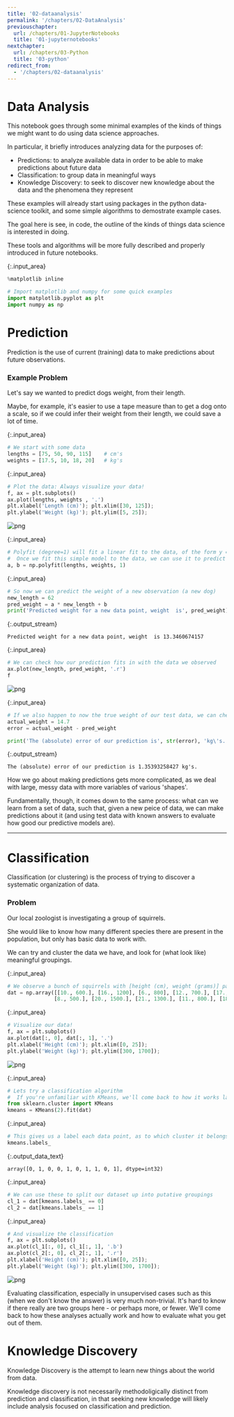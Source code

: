 ```yaml
---
title: '02-dataanalysis'
permalink: '/chapters/02-DataAnalysis'
previouschapter:
  url: /chapters/01-JupyterNotebooks
  title: '01-jupyternotebooks'
nextchapter:
  url: /chapters/03-Python
  title: '03-python'
redirect_from:
  - '/chapters/02-dataanalysis'
---
```


# Data Analysis

This notebook goes through some minimal examples of the kinds of things we might want to do using data science approaches. 

In particular, it briefly introduces analyzing data for the purposes of:
- Predictions: to analyze available data in order to be able to make predictions about future data
- Classification: to group data in meaningful ways
- Knowledge Discovery: to seek to discover new knowledge about the data and the phenomena they represent

These examples will already start using packages in the python data-science toolkit, and some simple algorithms to demostrate example cases. 

The goal here is see, in code, the outline of the kinds of things data science is interested in doing. 

These tools and algorithms will be more fully described and properly introduced in future notebooks.



{:.input_area}
```python
%matplotlib inline

# Import matplotlib and numpy for some quick examples
import matplotlib.pyplot as plt
import numpy as np
```


# Prediction

<div class="alert alert-success">
Prediction is the use of current (training) data to make predictions about future observations.
</div>

### Example Problem

Let's say we wanted to predict dogs weight, from their length. 

Maybe, for example, it's easier to use a tape measure than to get a dog onto a scale, so if we could infer their weight from their length, we could save a lot of time. 



{:.input_area}
```python
# We start with some data
lengths = [75, 50, 90, 115]    # cm's
weights = [17.5, 10, 18, 20]   # kg's
```




{:.input_area}
```python
# Plot the data: Always visualize your data!
f, ax = plt.subplots()
ax.plot(lengths, weights , '.')
plt.xlabel('Length (cm)'); plt.xlim([30, 125]);
plt.ylabel('Weight (kg)'); plt.ylim([5, 25]);
```



![png](../images/chapters/02-DataAnalysis_7_0.png)




{:.input_area}
```python
# Polyfit (degree=1) will fit a linear fit to the data, of the form y = ax + b
#  Once we fit this simple model to the data, we can use it to predict from new data points
a, b = np.polyfit(lengths, weights, 1)
```




{:.input_area}
```python
# So now we can predict the weight of a new observation (a new dog)
new_length = 62
pred_weight = a * new_length + b 
print('Predicted weight for a new data point, weight  is', pred_weight)
```


{:.output_stream}
```
Predicted weight for a new data point, weight  is 13.3460674157

```



{:.input_area}
```python
# We can check how our prediction fits in with the data we observed
ax.plot(new_length, pred_weight, '.r')
f
```





![png](../images/chapters/02-DataAnalysis_10_0.png)





{:.input_area}
```python
# If we also happen to now the true weight of our test data, we can check how good our prediction is
actual_weight = 14.7
error = actual_weight - pred_weight

print('The (absolute) error of our prediction is', str(error), 'kg\'s.')
```


{:.output_stream}
```
The (absolute) error of our prediction is 1.35393258427 kg's.

```

How we go about making predictions gets more complicated, as we deal with large, messy data with more variables of various 'shapes'. 

Fundamentally, though, it comes down to the same process: what can we learn from a set of data, such that, given a new peice of data, we can make predictions about it (and using test data with known answers to evaluate how good our predictive models are). 
<hr>

# Classification

<div class="alert alert-success">
Classification (or clustering) is the process of trying to discover a systematic organization of data. 
</div>

### Problem
Our local zoologist is investigating a group of squirrels. 

She would like to know how many different species there are present in the population, but only has basic data to work with. 

We can try and cluster the data we have, and look for (what look like) meaningful groupings. 



{:.input_area}
```python
# We observe a bunch of squirrels with [height (cm), weight (grams)] pairs
dat = np.array([[10., 600.], [16., 1200], [6., 800], [12., 700.], [17., 1400.],
               [8., 500.], [20., 1500.], [21., 1300.], [11., 800.], [18., 1100.]])
```




{:.input_area}
```python
# Visualize our data!
f, ax = plt.subplots()
ax.plot(dat[:, 0], dat[:, 1], '.')
plt.xlabel('Height (cm)'); plt.xlim([0, 25]);
plt.ylabel('Weight (kg)'); plt.ylim([300, 1700]);
```



![png](../images/chapters/02-DataAnalysis_17_0.png)




{:.input_area}
```python
# Lets try a classification algorithm
#  If you're unfamiliar with KMeans, we'll come back to how it works later
from sklearn.cluster import KMeans
kmeans = KMeans(2).fit(dat)
```




{:.input_area}
```python
# This gives us a label each data point, as to which cluster it belongs to
kmeans.labels_
```





{:.output_data_text}
```
array([0, 1, 0, 0, 1, 0, 1, 1, 0, 1], dtype=int32)
```





{:.input_area}
```python
# We can use these to split our dataset up into putative groupings
cl_1 = dat[kmeans.labels_ == 0]
cl_2 = dat[kmeans.labels_ == 1]
```




{:.input_area}
```python
# And visualize the classification
f, ax = plt.subplots()
ax.plot(cl_1[:, 0], cl_1[:, 1], '.b')
ax.plot(cl_2[:, 0], cl_2[:, 1], '.r')
plt.xlabel('Height (cm)'); plt.xlim([0, 25]);
plt.ylabel('Weight (kg)'); plt.ylim([300, 1700]);
```



![png](../images/chapters/02-DataAnalysis_21_0.png)


Evaluating classification, especially in unsupervised cases such as this (when we don't know the answer) is very much non-trivial. It's hard to know if there really are two groups here - or perhaps more, or fewer. We'll come back to how these analyses actually work and how to evaluate what you get out of them. 

# Knowledge Discovery

<div class="alert alert-success">
Knowledge Discovery is the attempt to learn new things about the world from data. 
</div>

Knowledge discovery is not necessarily methodoligically distinct from prediction and classification, in that seeking new knowledge will likely include analysis focused on classification and prediction. 
